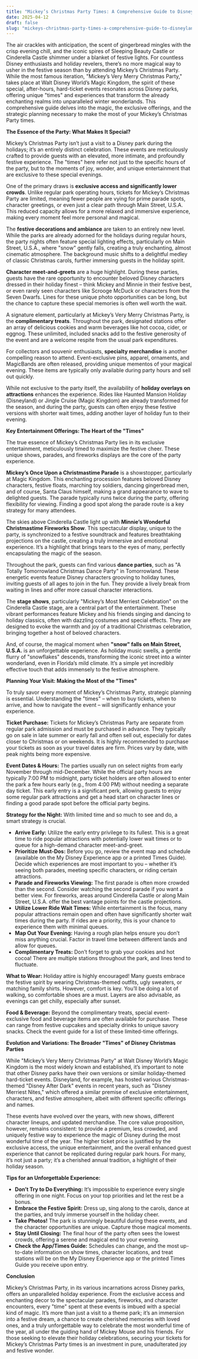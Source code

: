 ```yaml
---
title: "Mickey’s Christmas Party Times: A Comprehensive Guide to Disneyland’s Merriest Event"
date: 2025-04-12
draft: false
slug: "mickeys-christmas-party-times-a-comprehensive-guide-to-disneylands-merriest-event" 
---
```


The air crackles with anticipation, the scent of gingerbread mingles with the crisp evening chill, and the iconic spires of Sleeping Beauty Castle or Cinderella Castle shimmer under a blanket of festive lights. For countless Disney enthusiasts and holiday revelers, there’s no more magical way to usher in the festive season than by attending Mickey’s Christmas Party. While the most famous iteration, "Mickey’s Very Merry Christmas Party," takes place at Walt Disney World’s Magic Kingdom, the spirit of these special, after-hours, hard-ticket events resonates across Disney parks, offering unique "times" and experiences that transform the already enchanting realms into unparalleled winter wonderlands. This comprehensive guide delves into the magic, the exclusive offerings, and the strategic planning necessary to make the most of your Mickey’s Christmas Party times.

**The Essence of the Party: What Makes It Special?**

Mickey’s Christmas Party isn’t just a visit to a Disney park during the holidays; it’s an entirely distinct celebration. These events are meticulously crafted to provide guests with an elevated, more intimate, and profoundly festive experience. The "times" here refer not just to the specific hours of the party, but to the moments of joy, wonder, and unique entertainment that are exclusive to these special evenings.

One of the primary draws is **exclusive access and significantly lower crowds**. Unlike regular park operating hours, tickets for Mickey’s Christmas Party are limited, meaning fewer people are vying for prime parade spots, character greetings, or even just a clear path through Main Street, U.S.A. This reduced capacity allows for a more relaxed and immersive experience, making every moment feel more personal and magical.

The **festive decorations and ambiance** are taken to an entirely new level. While the parks are already adorned for the holidays during regular hours, the party nights often feature special lighting effects, particularly on Main Street, U.S.A., where "snow" gently falls, creating a truly enchanting, almost cinematic atmosphere. The background music shifts to a delightful medley of classic Christmas carols, further immersing guests in the holiday spirit.

**Character meet-and-greets** are a huge highlight. During these parties, guests have the rare opportunity to encounter beloved Disney characters dressed in their holiday finest – think Mickey and Minnie in their festive best, or even rarely seen characters like Scrooge McDuck or characters from the Seven Dwarfs. Lines for these unique photo opportunities can be long, but the chance to capture these special memories is often well worth the wait.

A signature element, particularly at Mickey’s Very Merry Christmas Party, is the **complimentary treats**. Throughout the park, designated stations offer an array of delicious cookies and warm beverages like hot cocoa, cider, or eggnog. These unlimited, included snacks add to the festive generosity of the event and are a welcome respite from the usual park expenditures.

For collectors and souvenir enthusiasts, **specialty merchandise** is another compelling reason to attend. Event-exclusive pins, apparel, ornaments, and MagicBands are often released, providing unique mementos of your magical evening. These items are typically only available during party hours and sell out quickly.

While not exclusive to the party itself, the availability of **holiday overlays on attractions** enhances the experience. Rides like Haunted Mansion Holiday (Disneyland) or Jingle Cruise (Magic Kingdom) are already transformed for the season, and during the party, guests can often enjoy these festive versions with shorter wait times, adding another layer of holiday fun to their evening.

**Key Entertainment Offerings: The Heart of the "Times"**

The true essence of Mickey’s Christmas Party lies in its exclusive entertainment, meticulously timed to maximize the festive cheer. These unique shows, parades, and fireworks displays are the core of the party experience.

**Mickey’s Once Upon a Christmastime Parade** is a showstopper, particularly at Magic Kingdom. This enchanting procession features beloved Disney characters, festive floats, marching toy soldiers, dancing gingerbread men, and of course, Santa Claus himself, making a grand appearance to wave to delighted guests. The parade typically runs twice during the party, offering flexibility for viewing. Finding a good spot along the parade route is a key strategy for many attendees.

The skies above Cinderella Castle light up with **Minnie’s Wonderful Christmastime Fireworks Show**. This spectacular display, unique to the party, is synchronized to a festive soundtrack and features breathtaking projections on the castle, creating a truly immersive and emotional experience. It’s a highlight that brings tears to the eyes of many, perfectly encapsulating the magic of the season.

Throughout the park, guests can find various **dance parties**, such as "A Totally Tomorrowland Christmas Dance Party" in Tomorrowland. These energetic events feature Disney characters grooving to holiday tunes, inviting guests of all ages to join in the fun. They provide a lively break from waiting in lines and offer more casual character interactions.

The **stage shows**, particularly "Mickey’s Most Merriest Celebration" on the Cinderella Castle stage, are a central part of the entertainment. These vibrant performances feature Mickey and his friends singing and dancing to holiday classics, often with dazzling costumes and special effects. They are designed to evoke the warmth and joy of a traditional Christmas celebration, bringing together a host of beloved characters.

And, of course, the magical moment when **"snow" falls on Main Street, U.S.A.** is an unforgettable experience. As holiday music swells, a gentle flurry of "snowflakes" descends, transforming the iconic street into a winter wonderland, even in Florida’s mild climate. It’s a simple yet incredibly effective touch that adds immensely to the festive atmosphere.

**Planning Your Visit: Making the Most of the "Times"**

To truly savor every moment of Mickey’s Christmas Party, strategic planning is essential. Understanding the "times" – when to buy tickets, when to arrive, and how to navigate the event – will significantly enhance your experience.

**Ticket Purchase:** Tickets for Mickey’s Christmas Party are separate from regular park admission and must be purchased in advance. They typically go on sale in late summer or early fall and often sell out, especially for dates closer to Christmas or on weekends. It is highly recommended to purchase your tickets as soon as your travel dates are firm. Prices vary by date, with peak nights being more expensive.

**Event Dates & Hours:** The parties usually run on select nights from early November through mid-December. While the official party hours are typically 7:00 PM to midnight, party ticket holders are often allowed to enter the park a few hours early (e.g., from 4:00 PM) without needing a separate day ticket. This early entry is a significant perk, allowing guests to enjoy some regular park attractions and get a head start on character lines or finding a good parade spot before the official party begins.

**Strategy for the Night:** With limited time and so much to see and do, a smart strategy is crucial.

* **Arrive Early:** Utilize the early entry privilege to its fullest. This is a great time to ride popular attractions with potentially lower wait times or to queue for a high-demand character meet-and-greet.
* **Prioritize Must-Dos:** Before you go, review the event map and schedule (available on the My Disney Experience app or a printed Times Guide). Decide which experiences are most important to you – whether it’s seeing both parades, meeting specific characters, or riding certain attractions.
* **Parade and Fireworks Viewing:** The first parade is often more crowded than the second. Consider watching the second parade if you want a better view. For fireworks, areas around Cinderella Castle or along Main Street, U.S.A. offer the best vantage points for the castle projections.
* **Utilize Lower Ride Wait Times:** While entertainment is the focus, many popular attractions remain open and often have significantly shorter wait times during the party. If rides are a priority, this is your chance to experience them with minimal queues.
* **Map Out Your Evening:** Having a rough plan helps ensure you don’t miss anything crucial. Factor in travel time between different lands and allow for queues.
* **Complimentary Treats:** Don’t forget to grab your cookies and hot cocoa! There are multiple stations throughout the park, and lines tend to fluctuate.

**What to Wear:** Holiday attire is highly encouraged! Many guests embrace the festive spirit by wearing Christmas-themed outfits, ugly sweaters, or matching family shirts. However, comfort is key. You’ll be doing a lot of walking, so comfortable shoes are a must. Layers are also advisable, as evenings can get chilly, especially after sunset.

**Food & Beverage:** Beyond the complimentary treats, special event-exclusive food and beverage items are often available for purchase. These can range from festive cupcakes and specialty drinks to unique savory snacks. Check the event guide for a list of these limited-time offerings.

**Evolution and Variations: The Broader "Times" of Disney Christmas Parties**

While "Mickey’s Very Merry Christmas Party" at Walt Disney World’s Magic Kingdom is the most widely known and established, it’s important to note that other Disney parks have their own versions or similar holiday-themed hard-ticket events. Disneyland, for example, has hosted various Christmas-themed "Disney After Dark" events in recent years, such as "Disney Merriest Nites," which offered a similar premise of exclusive entertainment, characters, and festive atmosphere, albeit with different specific offerings and names.

These events have evolved over the years, with new shows, different character lineups, and updated merchandise. The core value proposition, however, remains consistent: to provide a premium, less crowded, and uniquely festive way to experience the magic of Disney during the most wonderful time of the year. The higher ticket price is justified by the exclusive access, the unique entertainment, and the overall enhanced guest experience that cannot be replicated during regular park hours. For many, it’s not just a party; it’s a cherished annual tradition, a highlight of their holiday season.

**Tips for an Unforgettable Experience:**

* **Don’t Try to Do Everything:** It’s impossible to experience every single offering in one night. Focus on your top priorities and let the rest be a bonus.
* **Embrace the Festive Spirit:** Dress up, sing along to the carols, dance at the parties, and truly immerse yourself in the holiday cheer.
* **Take Photos!** The park is stunningly beautiful during these events, and the character opportunities are unique. Capture those magical moments.
* **Stay Until Closing:** The final hour of the party often sees the lowest crowds, offering a serene and magical end to your evening.
* **Check the App/Times Guide:** Schedules can change, and the most up-to-date information on show times, character locations, and treat stations will be on the My Disney Experience app or the printed Times Guide you receive upon entry.

**Conclusion**

Mickey’s Christmas Party, in its various incarnations across Disney parks, offers an unparalleled holiday experience. From the exclusive access and enchanting decor to the spectacular parades, fireworks, and character encounters, every "time" spent at these events is imbued with a special kind of magic. It’s more than just a visit to a theme park; it’s an immersion into a festive dream, a chance to create cherished memories with loved ones, and a truly unforgettable way to celebrate the most wonderful time of the year, all under the guiding hand of Mickey Mouse and his friends. For those seeking to elevate their holiday celebrations, securing your tickets for Mickey’s Christmas Party times is an investment in pure, unadulterated joy and festive wonder.